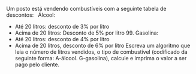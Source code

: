 Um posto está vendendo combustíveis com a seguinte tabela de descontos:   Álcool:
- Até 20 litros: desconto de 3% por litro
- Acima de 20 litros: Desconto de 5% por litro 99.
Gasolina:
- Até 20 litros: desconto de 4% por litro
- Acima de 20 litros, desconto de 6% por litro
Escreva um algoritmo que leia o número de litros vendidos, o tipo de combustível (codificado da seguinte forma: A-álcool. G-gasolina), calcule e imprima o valor a ser pago pelo cliente.